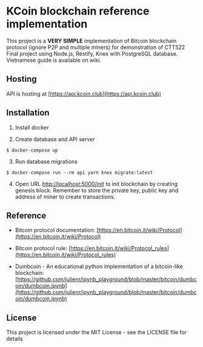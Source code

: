 # KCoin blockchain reference implementation

This project is a **VERY SIMPLE** implementation of Bitcoin blockchain protocol (ignore P2P and multiple miners) for demonstration of CTT522 Final project using Node.js, Restify, Knex with PostgreSQL database. Vietnamese guide is available on wiki.

## Hosting

API is hosting at [https://api.kcoin.club](https://api.kcoin.club)

## Installation

1. Install docker

2. Create database and API server

```
$ docker-compose up
```

3. Run database migrations

```
$ docker-compose run --rm api yarn knex migrate:latest
```

4. Open URL [http://localhost:5000/init](http://localhost:5000/init) to init blockchain by creating genesis block. Remember to store the private key, public key and address of miner to create transactions.

## Reference

* Bitcoin protocol documentation: [https://en.bitcoin.it/wiki/Protocol](https://en.bitcoin.it/wiki/Protocol)

* Bitcoin protocol rule: [https://en.bitcoin.it/wiki/Protocol_rules](https://en.bitcoin.it/wiki/Protocol_rules)

* Dumbcoin - An educational python implementation of a bitcoin-like blockchain: [https://github.com/julienr/ipynb_playground/blob/master/bitcoin/dumbcoin/dumbcoin.ipynb](https://github.com/julienr/ipynb_playground/blob/master/bitcoin/dumbcoin/dumbcoin.ipynb)

## License

This project is licensed under the MIT License - see the LICENSE file for details
